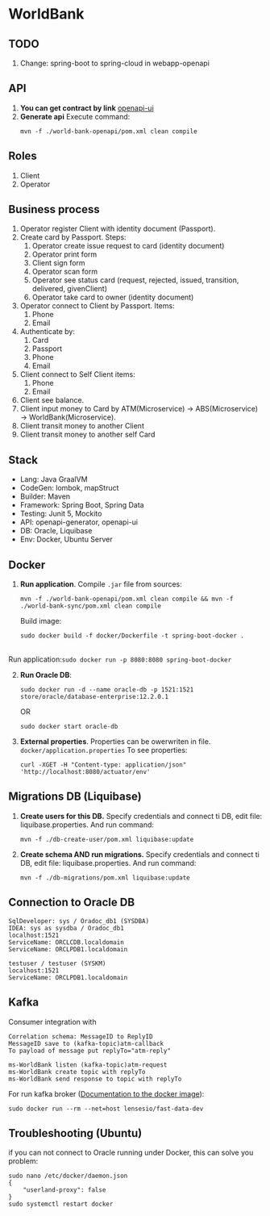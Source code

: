 WorldBank
===

TODO
---
1. Change: spring-boot to spring-cloud in webapp-openapi

API 
---
1. <b>You can get contract by link</b> [openapi-ui](http://localhost:8080/swagger-ui/index.html?configUrl=/v3/api-docs/swagger-config)
2. <b>Generate api</b> Execute command: 
    ```
    mvn -f ./world-bank-openapi/pom.xml clean compile
    ```

Roles
---
1. Client
2. Operator

Business process
---
1. Operator register Client with identity document (Passport).
2. Create card by Passport. Steps:
   1. Operator create issue request to card (identity document)
   2. Operator print form
   3. Client sign form
   4. Operator scan form
   5. Operator see status card (request, rejected, issued, transition, delivered, givenClient)
   5. Operator take card to owner (identity document)
3. Operator connect to Client by Passport. Items:
   1. Phone 
   2. Email 
4. Authenticate by:
   1. Card 
   2. Passport
   3. Phone 
   3. Email
5. Client connect to Self Client items:
   1. Phone
   2. Email
6. Client see balance.
7. Client input money to Card by ATM(Microservice) -> ABS(Microservice) -> WorldBank(Microservice).
8. Client transit money to another Client
9. Client transit money to another self Card

Stack
---
* Lang: Java GraalVM
* CodeGen: lombok, mapStruct
* Builder: Maven
* Framework: Spring Boot, Spring Data
* Testing: Junit 5, Mockito
* API: openapi-generator, openapi-ui
* DB: Oracle, Liquibase
* Env: Docker, Ubuntu Server

Docker
---
1. <b>Run application</b>. Compile ```.jar``` file from sources:
    ```
    mvn -f ./world-bank-openapi/pom.xml clean compile && mvn -f ./world-bank-sync/pom.xml clean compile
    ```
    Build image:
   ```
   sudo docker build -f docker/Dockerfile -t spring-boot-docker .
   ```
<br>Run application:```sudo docker run -p 8080:8080 spring-boot-docker```

2. <b>Run Oracle DB</b>: 
    ```
    sudo docker run -d --name oracle-db -p 1521:1521 store/oracle/database-enterprise:12.2.0.1
    ```
   OR
   ```
   sudo docker start oracle-db
   ```
3. <b>External properties</b>.
Properties can be owerwriten in file.
```docker/application.properties```
To see properties:
    ```
    curl -XGET -H "Content-type: application/json" 'http://localhost:8080/actuator/env'
    ```

Migrations DB (Liquibase)
------
1. <b>Create users for this DB.</b>
Specify credentials and connect ti DB, edit file: liquibase.properties.
And run command:
   ```
   mvn -f ./db-create-user/pom.xml liquibase:update
   ```
2. <b>Create schema AND run migrations.</b> Specify credentials and connect ti DB, edit file: liquibase.properties.
And run command:
   ```
   mvn -f ./db-migrations/pom.xml liquibase:update
   ```
   
Connection to Oracle DB
---
```
SqlDeveloper: sys / Oradoc_db1 (SYSDBA)
IDEA: sys as sysdba / Oradoc_db1 
localhost:1521
ServiceName: ORCLCDB.localdomain
ServiceName: ORCLPDB1.localdomain
```
```
testuser / testuser (SYSKM)
localhost:1521
ServiceName: ORCLPDB1.localdomain
```

Kafka
---
Consumer integration with
```
Correlation schema: MessageID to ReplyID
MessageID save to (kafka-topic)atm-callback
To payload of message put replyTo="atm-reply"

ms-WorldBank listen (kafka-topic)atm-request
ms-WorldBank create topic with replyTo
ms-WorldBank send response to topic with replyTo
```

For run kafka broker ([Documentation to the docker image](https://github.com/lensesio/fast-data-dev)):
```
sudo docker run --rm --net=host lensesio/fast-data-dev
```

Troubleshooting (Ubuntu)
---
if you can not connect to Oracle running under Docker, this can solve you problem:
```
sudo nano /etc/docker/daemon.json 
{
    "userland-proxy": false
}
sudo systemctl restart docker
```